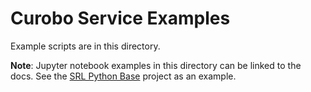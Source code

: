 <!-- Template version: v1.11.0 -->
# Curobo Service Examples

Example scripts are in this directory.

**Note**:
Jupyter notebook examples in this directory can be linked to the docs.
See the [SRL Python Base](https://gitlab-master.nvidia.com/srl/base) project as an example.

